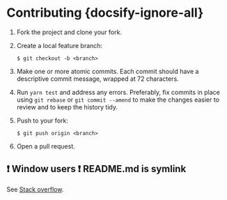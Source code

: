 # Contributing {docsify-ignore-all}

1.  Fork the project and clone your fork.

2.  Create a local feature branch:

        $ git checkout -b <branch>

3.  Make one or more atomic commits. Each commit should have a descriptive
    commit message, wrapped at 72 characters.

4.  Run `yarn test` and address any errors. Preferably, fix commits in place using `git rebase` or `git commit --amend` to make the changes easier to review and to
    keep the history tidy.

5.  Push to your fork:

        $ git push origin <branch>

6.  Open a pull request.

## ❗ Window users ❗ README.md is symlink

See [Stack overflow](https://stackoverflow.com/questions/49980639/specify-alternate-project-level-readme-md-on-github).
